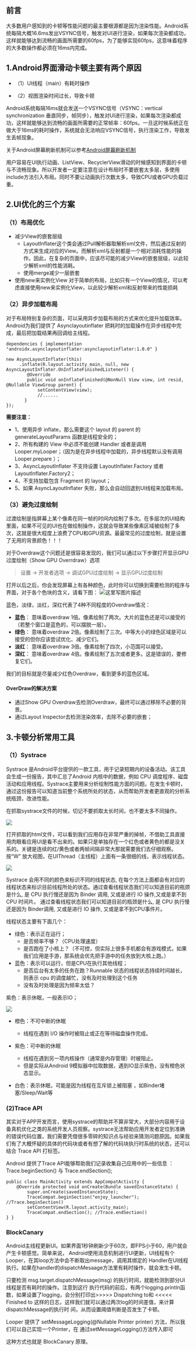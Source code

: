 ## 前言
大多数用户感知到的卡顿等性能问题的最主要根源都是因为渲染性能。Android系统每隔大概16.6ms发出VSYNC信号，触发对UI进行渲染，如果每次渲染都成功，这样就能够达到流畅的画面所需要的60fps，为了能够实现60fps，这意味着程序的大多数操作都必须在16ms内完成。

## 1.Android界面滑动卡顿主要有两个原因

- （1）UI线程（main）有耗时操作

- （2）视图渲染时间过长，导致卡顿

Android系统每隔16ms就会发送一个VSYNC信号（VSYNC：vertical synchronization 垂直同步，帧同步），触发对UI进行渲染，如果每次渲染都成功，这样就能够达到流畅的画面所需要的正常帧率：60fps。一旦这时候系统正在做大于16ms的耗时操作，系统就会无法响应VSYNC信号，执行渲染工作，导致发生丢帧现象。

关于Android屏幕刷新机制可以参考[Android屏幕刷新机制](https://github.com/zhpanvip/AndroidNote/wiki/%E5%B1%8F%E5%B9%95%E5%88%B7%E6%96%B0%E6%9C%BA%E5%88%B6)

用户容易在UI执行动画、ListView、RecyclerView滑动的时候感知到界面的卡顿与不流畅现象。所以开发者一定要注意在设计布局时不要嵌套太多层，多使用 include方法引入布局。同时不要让动画执行次数太多，导致CPU或者GPU负载过重。

## 2.UI优化的三个方案

### （1）布局优化
- 减少View的嵌套层级
   - LayoutInflater这个类会通过Pull解析器取解析xml文件，然后通过反射的方式来生成对应的View。而解析xml与反射都是一个相对消耗性能的操作。因此，在复杂的页面中，应该尽可能的减少View的嵌套层级，以此较少解析xml的性能消耗。
   - 使用merge减少一层嵌套
- 使用new来实例化View
对于简单的布局，比如只有一个View的情况，可以考虑直接使用new来实例化View，以此较少解析xml和反射带来的性能损耗

### （2）异步加载布局

对于布局特别复杂的页面，可以采用异步加载布局的方式来优化提升加载效率。Android为我们提供了 Asynclayoutinflater 把耗时的加载操作在异步线程中完成，最后把加载结果再回调给主线程。

```
dependencies { implementation "androidx.asynclayoutinflater:asynclayoutinflater:1.0.0" }
```

```
new AsyncLayoutInflater(this)
     .inflate(R.layout.activity_main, null, new AsyncLayoutInflater.OnInflateFinishedListener() { 
        @Override 
        public void onInflateFinished(@NonNull View view, int resid, @Nullable ViewGroup parent) { 
            setContentView(view); 
            //...... 
       } 
});
```
**需要注意：**

- 1、使用异步 inflate，那么需要这个 layout 的 parent 的 generateLayoutParams 函数是线程安全的；
- 2、所有构建的 View 中必须不能创建 Handler 或者是调用 Looper.myLooper；（因为是在异步线程中加载的，异步线程默认没有调用 Looper.prepare ）；
- 3、AsyncLayoutInflater 不支持设置 LayoutInflater.Factory 或者 LayoutInflater.Factory2； 
- 4、不支持加载包含 Fragment 的 layout；
- 5、如果 AsyncLayoutInflater 失败，那么会自动回退到UI线程来加载布局。

### （3）避免过度绘制

过渡绘制是指屏幕上某个像素在同一帧的时间内绘制了多次。在多层次的UI结构里面，如果不可见的UI也在做绘制操作，这就会导致某些像素区域被绘制了多次，这就是很大程度上浪费了CPU和GPU资源。最最常见的过度绘制，就是设置了无用的背景颜色！！！

对于Overdraw这个问题还是很容易发现的，我们可以通过以下步骤打开显示GPU过度绘制（Show GPU Overrdraw）选项

> 设置 -> 开发者选项 -> 调试GPU过度绘制 -> 显示GPU过度绘制

打开以后之后，你会发现屏幕上有各种颜色，此时你可以切换到需要检测的程序与界面，对于各个色块的含义，请看下图：
![这里写图片描述](https://imgconvert.csdnimg.cn/aHR0cDovL3VwbG9hZC1pbWFnZXMuamlhbnNodS5pby91cGxvYWRfaW1hZ2VzLzcyNzc5MC0yNzg4ZjdlOGY4MWQ4ZmI2LnBuZw?x-oss-process=image/format,png)

蓝色，淡绿，淡红，深红代表了4种不同程度的Overdraw情况：

- **蓝色**： 意味着overdraw 1倍。像素绘制了两次。大片的蓝色还是可以接受的（若整个窗口是蓝色的，可以摆脱一层）。 
- **绿色**： 意味着overdraw 2倍。像素绘制了三次。中等大小的绿色区域是可以接受的但你应该尝试优化、减少它们。 
- **淡红**： 意味着overdraw 3倍。像素绘制了四次，小范围可以接受。 
- **深红**： 意味着overdraw 4倍。像素绘制了五次或者更多。这是错误的，要修复它们。 

我们的目标就是尽量减少红色Overdraw，看到更多的蓝色区域。

#### OverDraw的解决方案

- 通过Show GPU Overdraw去检测Overdraw，最终可以通过移除不必要的背景。
- 通过Layout Inspector去检测渲染效率，去除不必要的嵌套；

## 3.卡顿分析常用工具

### （1）Systrace
Systrace 是Android平台提供的一款工具，用于记录短期内的设备活动。该工具会生成一份报告，其中汇总了Android 内核中的数据，例如 CPU 调度程序、磁盘活动和应用线程。Systrace主要用来分析绘制性能方面的问题。在发生卡顿时，通过这份报告可以知道当前整个系统所处的状态，从而帮助开发者更直观的分析系统瓶颈，改进性能。

在抓取systrace文件的时候，切记不要抓取太长时间，也不要太多不同操作。

![](https://gitee.com/zhpanvip/images/raw/master/project/article/performance/systrace1.png)

打开抓取的html文件，可以看到我们应用存在非常严重的掉帧，不借助工具直接用肉眼看应用UI是看不出来的。如果只是单独存在一个红色或者黄色的都是没关系的。关键是连续的红/黄色或者两帧间隔非常大那就需要我们去仔细观察。按“W” 放大视图，在UIThread（主线程）上面有一条很细的线，表示线程状态。

![](https://gitee.com/zhpanvip/images/raw/master/project/article/performance/systrace2.png)

Systrace 会用不同的颜色来标识不同的线程状态, 在每个方法上面都会有对应的线程状态来标识目前线程所处的状态。通过查看线程状态我们可以知道目前的瓶颈是什么, 是 CPU 执行慢还是因为 Binder 调用, 又或是进行 IO 操作,又或是拿不到 CPU 时间片。 通过查看线程状态我们可以知道目前的瓶颈是什么, 是 CPU 执行慢还是因为 Binder调用, 又或是进行 IO 操作, 又或是拿不到CPU事件片。

线程状态主要有下面几个：

- 绿色：表示正在运行；
  - 是否频率不够？（CPU处理速度）
  - 是否跑在了小核上？（不可控，但实际上很多手机都会有游戏模式，如果我们应用是手游，那系统会优先把手游中的任务放到大核上跑。）
- 蓝色：表示可以运行，但是CPU在执行其他线程；
  - 是否后台有太多的任务在跑？Runnable 状态的线程状态持续时间越长，则表示 cpu 的调度越忙，没有及时处理到这个任务
  - 没有及时处理是因为频率太低？

紫色：表示休眠，一般表示IO；

![](https://gitee.com/zhpanvip/images/raw/master/project/article/performance/systrace3.png)

- 橙色：不可中断的休眠
  - 线程在遇到 I/O 操作时被阻止或正在等待磁盘操作完成。

- 紫色：可中断的休眠
  - 线程在遇到另一项内核操作（通常是内存管理）时被阻止。
  - 但是实际从Android 9模拟器中拉取数据，遇到IO显示紫色，没有橙色状态显示。
- 白色：表示休眠，可能是因为线程在互斥锁上被阻塞 ，如Binder堵塞/Sleep/Wait等

### (2)Trace API
其实对于APP开发而言，使用systrace的帮助并不算非常大，大部分内容用于设备真机优化之类的系统开发人员观察。systrace无法帮助应用开发者定位到准确的错误代码位置，我们需要凭借很多零碎的知识点与经验来猜测问题原因。如果我们有了大概怀疑的具体的代码块或者有想了解的代码块执行时系统的状态，还可以结合 Trace API 打标签。

Android 提供了Trace API能够帮助我们记录收集自己应用中的一些信息 ： Trace.beginSection() 与 Trace.endSection();

```
public class MainActivity extends AppCompatActivity { 
    @Override protected void onCreate(Bundle savedInstanceState) { 
        super.onCreate(savedInstanceState); 
        TraceCompat.beginSection("enjoy_launcher"); //Trace.beginSection() 
        setContentView(R.layout.activity_main); 
        TraceCompat.endSection(); //Trace.endSection() 
} }
```

### BlockCanary
Android主线程更新UI。如果界面1秒钟刷新少于60次，即FPS小于60，用户就会产生卡顿感觉。简单来说，
Android使用消息机制进行UI更新，UI线程有个Looper，在其loop方法中会不断取出message，调用其绑定的
Handler在UI线程执行。如果在handler的dispatchMesaage方法里有耗时操作，就会发生卡顿。

只要检测 msg.target.dispatchMessage(msg) 的执行时间，就能检测到部分UI线程是否有耗时的操作。注意到这行
执行代码的前后，有两个logging.println函数，如果设置了logging，会分别打印出>>>>> Dispatching to和
<<<<< Finished to 这样的日志，这样我们就可以通过两次log的时间差值，来计算dispatchMessage的执行时
间，从而设置阈值判断是否发生了卡顿。

Looper 提供了 setMessageLogging(@Nullable Printer printer) 方法，所以我们可以自己实现一个Printer，在
通过setMessageLogging()方法传入即可

这种方式也就是 BlockCanary 原理。
